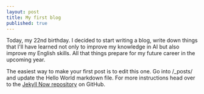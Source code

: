 ```yaml
---
layout: post
title: My first blog
published: true
---
```

Today, my 22nd birthday. I decided to start writing a blog, write down things that I'll have learned not only to improve my knowledge in AI but also improve my English skills. All that things prepare for my future career in the upcoming year.

<!--- ![_config.yml]({{ site.baseurl }}/images/config.png) --->

The easiest way to make your first post is to edit this one. Go into /_posts/ and update the Hello World markdown file. For more instructions head over to the [Jekyll Now repository](https://github.com/barryclark/jekyll-now) on GitHub.
